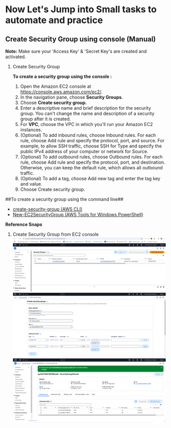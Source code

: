 # Now Let's Jump into Small tasks to automate and practice #
## Create Security Group using console (Manual) ##

**Note:** Make sure your 'Access Key' & 'Secret Key's are created and activated.

1. Create Security Group

    **To create a security group using the console :**
    
    1. Open the Amazon EC2 console at https://console.aws.amazon.com/ec2/. 
    2. In the navigation pane, choose **Security Groups**.
    3. Choose **Create security group.**
    4. Enter a descriptive name and brief description for the security group. You can't change the name and description of a security group after it is created.
    5. For **VPC**, choose the VPC in which you'll run your Amazon EC2 instances.
    6. (Optional) To add inbound rules, choose Inbound rules. For each rule, choose Add rule and specify the protocol, port, and source. For example, to allow SSH traffic, choose SSH for Type and specify the public IPv4 address of your computer or network for Source.
    7. (Optional) To add outbound rules, choose Outbound rules. For each rule, choose Add rule and specify the protocol, port, and destination. Otherwise, you can keep the default rule, which allows all outbound traffic.
    8. (Optional) To add a tag, choose Add new tag and enter the tag key and value.
    9. Choose Create security group.
  
##To create a security group using the command line##
- [create-security-group (AWS CLI)](https://awscli.amazonaws.com/v2/documentation/api/latest/reference/ec2/create-security-group.html)
- [New-EC2SecurityGroup (AWS Tools for Windows PowerShell)](https://docs.aws.amazon.com/powershell/latest/reference/items/New-EC2SecurityGroup.html)

**Reference Snaps**
1. Create Security Group from EC2 console
    ![Security Group Create from EC2 Console](snaps\EC2-01.png)
    ![Add Details](snaps\EC2-02.png)
    ![SucessCreation](snaps\EC2-03.png)

  

  
  